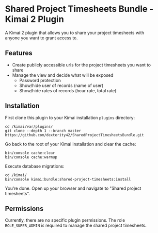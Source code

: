 # Shared Project Timesheets Bundle - Kimai 2 Plugin

A Kimai 2 plugin that allows you to share your project timesheets with anyone you want to grant access to.

## Features

- Create publicly accessible urls for the project timesheets you want to share
- Manage the view and decide what will be exposed
    - Password protection
    - Show/hide user of records (name of user)
    - Show/hide rates of records (hour rate, total rate)

## Installation

First clone this plugin to your Kimai installation `plugins` directory:
```
cd /kimai/var/plugins/
git clone --depth 1 --branch master https://github.com/dexterity42/SharedProjectTimesheetsBundle.git
```

Go back to the root of your Kimai installation and clear the cache:
```
bin/console cache:clear
bin/console cache:warmup
```

Execute database migrations:
```
cd /kimai/
bin/console kimai:bundle:shared-project-timesheets:install
```

You're done. Open up your browser and navigate to "Shared project timesheets".

## Permissions

Currently, there are no specific plugin permissions. The role `ROLE_SUPER_ADMIN` is required to manage the shared project timesheets.
